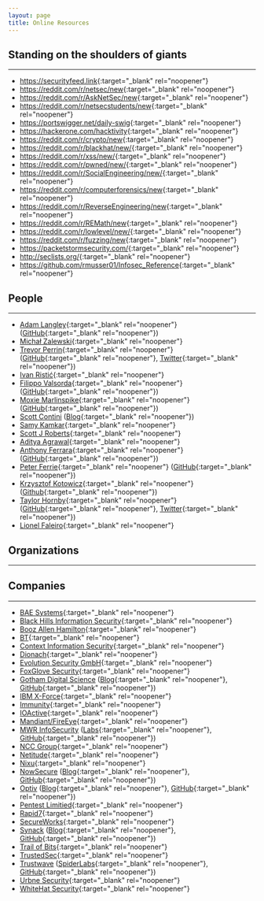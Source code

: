 ```yaml
---
layout: page
title: Online Resources
---
```


## Standing on the shoulders of giants
---
- <https://securityfeed.link>{:target="_blank" rel="noopener"}
- <https://reddit.com/r/netsec/new>{:target="_blank" rel="noopener"}
- <https://reddit.com/r/AskNetSec/new>{:target="_blank" rel="noopener"}
- <https://reddit.com/r/netsecstudents/new>{:target="_blank" rel="noopener"}
- <https://portswigger.net/daily-swig>{:target="_blank" rel="noopener"}
- <https://hackerone.com/hacktivity>{:target="_blank" rel="noopener"}
- <https://reddit.com/r/crypto/new>{:target="_blank" rel="noopener"}
- <https://reddit.com/r/blackhat/new/>{:target="_blank" rel="noopener"}
- <https://reddit.com/r/xss/new/>{:target="_blank" rel="noopener"}
- <https://reddit.com/r/pwned/new/>{:target="_blank" rel="noopener"}
- <https://reddit.com/r/SocialEngineering/new/>{:target="_blank" rel="noopener"}
- <https://reddit.com/r/computerforensics/new>{:target="_blank" rel="noopener"}
- <https://reddit.com/r/ReverseEngineering/new>{:target="_blank" rel="noopener"}
- <https://reddit.com/r/REMath/new>{:target="_blank" rel="noopener"}
- <https://reddit.com/r/lowlevel/new/>{:target="_blank" rel="noopener"}
- <https://reddit.com/r/fuzzing/new>{:target="_blank" rel="noopener"}
- <https://packetstormsecurity.com/>{:target="_blank" rel="noopener"}
- <http://seclists.org/>{:target="_blank" rel="noopener"}
- <https://github.com/rmusser01/Infosec_Reference>{:target="_blank" rel="noopener"}

## People
---
- [Adam Langley](https://www.imperialviolet.org/){:target="_blank" rel="noopener"} ([GitHub](https://github.com/agl){:target="_blank" rel="noopener"})
- [Michał Zalewski](http://lcamtuf.coredump.cx/){:target="_blank" rel="noopener"}
- [Trevor Perrin](http://trevp.net/){:target="_blank" rel="noopener"} ([GitHub](https://github.com/trevp){:target="_blank" rel="noopener"}, [Twitter](https://twitter.com/trevp__){:target="_blank" rel="noopener"})
- [Ivan Ristić](https://blog.ivanristic.com/){:target="_blank" rel="noopener"}
- [Filippo Valsorda](https://blog.filippo.io/){:target="_blank" rel="noopener"} ([GitHub](https://github.com/FiloSottile){:target="_blank" rel="noopener"})
- [Moxie Marlinspike](https://moxie.org/){:target="_blank" rel="noopener"} ([GitHub](https://github.com/moxie0){:target="_blank" rel="noopener"})
- [Scott Contini](http://www.crypto-world.com/Contini.html) ([Blog](https://littlemaninmyhead.wordpress.com/){:target="_blank" rel="noopener"})
- [Samy Kamkar](https://samy.pl/){:target="_blank" rel="noopener"}
- [Scott J Roberts](http://sroberts.io/){:target="_blank" rel="noopener"}
- [Aditya Agrawal](https://manifestsecurity.com/){:target="_blank" rel="noopener"}
- [Anthony Ferrara](https://blog.ircmaxell.com/){:target="_blank" rel="noopener"} ([GitHub](https://github.com/ircmaxell){:target="_blank" rel="noopener"})
- [Peter Ferrie](http://pferrie.host22.com/){:target="_blank" rel="noopener"} ([GitHub](https://github.com/peterferrie){:target="_blank" rel="noopener"})
- [Krzysztof Kotowicz](http://blog.kotowicz.net/){:target="_blank" rel="noopener"} ([Github](https://github.com/koto){:target="_blank" rel="noopener"})
- [Taylor Hornby](https://defuse.ca/){:target="_blank" rel="noopener"} ([GitHub](https://github.com/defuse){:target="_blank" rel="noopener"}, [Twitter](https://twitter.com/defusesec){:target="_blank" rel="noopener"})
- [Lionel Faleiro](http://sandmaxprime.co/){:target="_blank" rel="noopener"}

## Organizations
---


## Companies
---
- [BAE Systems](http://www.baesystems.com/en/home){:target="_blank" rel="noopener"}
- [Black Hills Information Security](https://www.blackhillsinfosec.com/){:target="_blank" rel="noopener"}
- [Booz Allen Hamilton](https://www.boozallen.com/){:target="_blank" rel="noopener"}
- [BT](https://www.globalservices.bt.com/uk/en/products/bt-security-ethical-hacking){:target="_blank" rel="noopener"}
- [Context Information Security](https://www.contextis.com/){:target="_blank" rel="noopener"}
- [Dionach](https://www.dionach.com/){:target="_blank" rel="noopener"}
- [Evolution Security GmbH](https://www.evolution-sec.com/){:target="_blank" rel="noopener"}
- [FoxGlove Security](https://foxglovesecurity.com/){:target="_blank" rel="noopener"}
- [Gotham Digital Science](https://www.gdssecurity.com/) ([Blog](https://blog.gdssecurity.com/){:target="_blank" rel="noopener"}, [GitHub](https://github.com/GDSSecurity){:target="_blank" rel="noopener"})
- [IBM X-Force](https://www.ibm.com/security/xforce/){:target="_blank" rel="noopener"}
- [Immunity](https://www.immunitysec.com/){:target="_blank" rel="noopener"}
- [IOActive](https://ioactive.com/){:target="_blank" rel="noopener"}
- [Mandiant/FireEye](https://www.fireeye.com/services/consulting-services.html){:target="_blank" rel="noopener"}
- [MWR InfoSecurity](https://www.mwrinfosecurity.com/) ([Labs](https://labs.mwrinfosecurity.com/){:target="_blank" rel="noopener"}, [GitHub](https://github.com/mwrlabs){:target="_blank" rel="noopener"})
- [NCC Group](https://www.nccgroup.trust/){:target="_blank" rel="noopener"}
- [Netitude](https://www.netitude.co.uk/){:target="_blank" rel="noopener"}
- [Nixu](https://www.nixu.com/){:target="_blank" rel="noopener"}
- [NowSecure](https://www.nowsecure.com/) ([Blog](https://www.nowsecure.com/blog/){:target="_blank" rel="noopener"}, [GitHub](https://github.com/nowsecure){:target="_blank" rel="noopener"})
- [Optiv](https://www.optiv.com/) ([Blog](https://www.optiv.com/resources/blog/){:target="_blank" rel="noopener"}, [GitHub](https://github.com/optiv-labs){:target="_blank" rel="noopener"})
- [Pentest Limitied](http://www.pentest.co.uk/){:target="_blank" rel="noopener"}
- [Rapid7](https://www.rapid7.com/){:target="_blank" rel="noopener"}
- [SecureWorks](https://www.secureworks.com/){:target="_blank" rel="noopener"}
- [Synack](https://www.synack.com/) ([Blog](https://www.synack.com/blog/){:target="_blank" rel="noopener"}, [GitHub](https://github.com/synack){:target="_blank" rel="noopener"})
- [Trail of Bits](https://www.trailofbits.com/){:target="_blank" rel="noopener"}
- [TrustedSec](https://www.trustedsec.com/){:target="_blank" rel="noopener"}
- [Trustwave](https://www.trustwave.com/) ([SpiderLabs](https://www.trustwave.com/Resources/SpiderLabs-Blog/){:target="_blank" rel="noopener"}, [GitHub](https://github.com/SpiderLabs){:target="_blank" rel="noopener"})
- [Urbne Security](https://urbanesecurity.com/){:target="_blank" rel="noopener"}
- [WhiteHat Security](https://www.whitehatsec.com/){:target="_blank" rel="noopener"}
